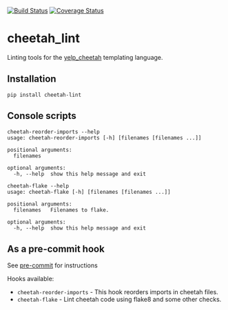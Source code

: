 [![Build Status](https://travis-ci.org/asottile/cheetah_lint.svg?branch=master)](https://travis-ci.org/asottile/cheetah_lint)
[![Coverage Status](https://img.shields.io/coveralls/asottile/cheetah_lint.svg?branch=master)](https://coveralls.io/r/asottile/cheetah_lint)

cheetah_lint
==========

Linting tools for the [yelp_cheetah](https://github.com/Yelp/yelp_cheetah) templating language.


## Installation

`pip install cheetah-lint`


## Console scripts

```
cheetah-reorder-imports --help
usage: cheetah-reorder-imports [-h] [filenames [filenames ...]]

positional arguments:
  filenames

optional arguments:
  -h, --help  show this help message and exit
```

```
cheetah-flake --help
usage: cheetah-flake [-h] [filenames [filenames ...]]

positional arguments:
  filenames   Filenames to flake.

optional arguments:
  -h, --help  show this help message and exit
```

## As a pre-commit hook

See [pre-commit](https://github.com/pre-commit/pre-commit) for instructions

Hooks available:
- `cheetah-reorder-imports` - This hook reorders imports in cheetah files.
- `cheetah-flake` - Lint cheetah code using flake8 and some other checks.
